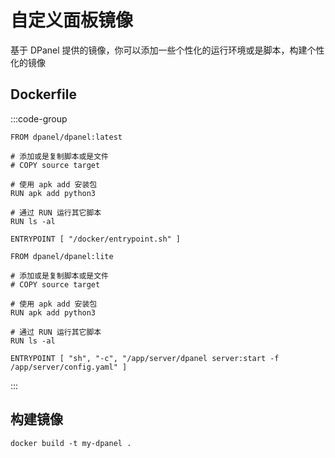 # 自定义面板镜像

基于 DPanel 提供的镜像，你可以添加一些个性化的运行环境或是脚本，构建个性化的镜像

<!--@include: ../include/image.md-->

## Dockerfile

:::code-group

```标准版
FROM dpanel/dpanel:latest

# 添加或是复制脚本或是文件
# COPY source target

# 使用 apk add 安装包
RUN apk add python3 

# 通过 RUN 运行其它脚本
RUN ls -al

ENTRYPOINT [ "/docker/entrypoint.sh" ]
```

```Lite 版
FROM dpanel/dpanel:lite

# 添加或是复制脚本或是文件
# COPY source target

# 使用 apk add 安装包
RUN apk add python3 

# 通过 RUN 运行其它脚本
RUN ls -al

ENTRYPOINT [ "sh", "-c", "/app/server/dpanel server:start -f /app/server/config.yaml" ]
```
:::

## 构建镜像

```shell
docker build -t my-dpanel .
```